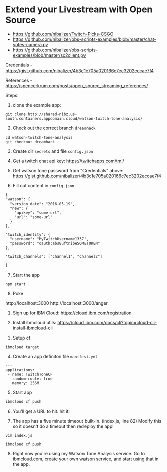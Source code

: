 # Extend your Livestream with Open Source 



* https://github.com/nibalizer/Twitch-Picks-CSGO
* https://github.com/nibalizer/obs-scripts-examples/blob/master/chat-votes-camera.py
* https://github.com/nibalizer/obs-scripts-examples/blob/master/sc2client.py


Credentials - https://gist.github.com/nibalizer/4b3c1e705a020166c7ec3202eccae7f4

References - https://spencerkrum.com/posts/open_source_streaming_references/



Steps:



1) clone the example app:  

```
git clone http://shared-nibz.us-south.containers.appdomain.cloud/watson-twitch-tone-analysis/
```

2) Check out the correct branch `dreamhack`

```
cd watson-twitch-tone-analysis
git checkout dreamhack
```

3) Create dir `secrets` and file `config.json`

4) Get a twitch chat api key: https://twitchapps.com/tmi/

5) Get watson tone password from "Credentials" above: https://gist.github.com/nibalizer/4b3c1e705a020166c7ec3202eccae7f4

6) Fill out content in `config.json`


```
{
"watson": {
  "version_date": "2016-05-19",
  "new": {
    "apikey": "some-url",
    "url": "some-url"
  }
},

"twitch_identity": {
  "username": "MyTwitchUsername1337",
  "password": "oauth:abs8uftnibeSOMETOKEN"
},

"twitch_channels": ["channel1", "channel2"]

}
```


7) Start the app


```
npm start
```


8) Poke

http://localhost:3000
http://localhost:3000/anger


1) Sign up for IBM Cloud: https://cloud.ibm.com/registration

2) Install ibmcloud utils: https://cloud.ibm.com/docs/cli?topic=cloud-cli-install-ibmcloud-cli

3) Setup cf

```
ibmcloud target
```

4) Create an app definiton file `manifest.yml`

```
---
applications:
 - name: TwitchToneCF
   random-route: true
   memory: 256M
```


5) Start app

```
ibmcloud cf push
```


6) You'll get a URL to hit: hit it!

7) The app has a five minute timeout built-in. (index.js, line 82) Modify this so it doesn't do a timeout then redeploy the app!

```
vim index.js
```

```
ibmcloud cf push
```

8) Right now you're using my Watson Tone Analysis service. Go to ibmcloud.com, create your own watson service, and start using that in the app.
